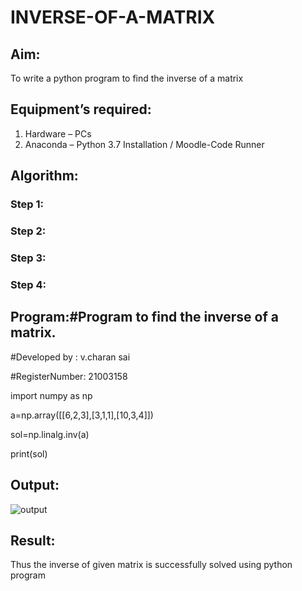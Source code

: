 # INVERSE-OF-A-MATRIX
## Aim:
To write a python program to find the inverse of a matrix
## Equipment’s required:
1. 	Hardware – PCs
2. 	Anaconda – Python 3.7 Installation / Moodle-Code Runner
## Algorithm:
### Step 1: 
### Step 2: 
### Step 3: 
### Step 4: 

## Program:#Program to find the inverse of a matrix.

#Developed by : v.charan sai  

#RegisterNumber: 21003158 

import numpy as np

a=np.array([[6,2,3],[3,1,1],[10,3,4]])

sol=np.linalg.inv(a)

print(sol)

## Output:
![output]()
## Result:

Thus the inverse of given matrix is successfully solved using python program


